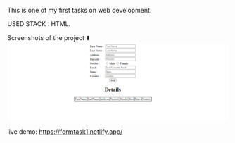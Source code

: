 This is one of my first tasks on web development.

USED STACK : HTML.

Screenshots of the project ⬇️
![](html-form.png)

live demo: https://formtask1.netlify.app/
